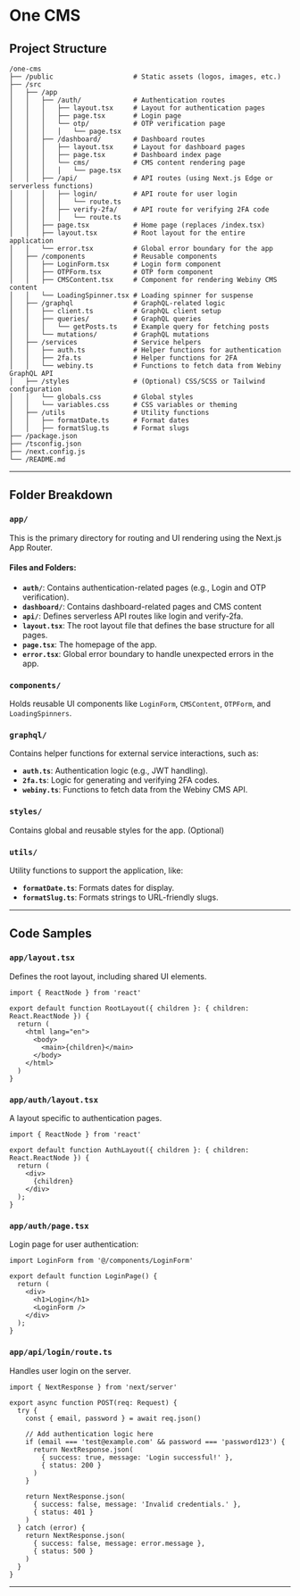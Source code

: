 
# One CMS

## Project Structure

```
/one-cms
├── /public                    # Static assets (logos, images, etc.)
├── /src                       
│   ├── /app                   
│   │   ├── /auth/             # Authentication routes
│   │   │   ├── layout.tsx     # Layout for authentication pages
│   │   │   ├── page.tsx       # Login page
│   │   │   └── otp/           # OTP verification page
│   │   │   │   └── page.tsx
│   │   ├── /dashboard/        # Dashboard routes
│   │   │   ├── layout.tsx     # Layout for dashboard pages
│   │   │   ├── page.tsx       # Dashboard index page
│   │   │   └── cms/           # CMS content rendering page
│   │   │   │   └── page.tsx
│   │   ├── /api/              # API routes (using Next.js Edge or serverless functions)
│   │   │   ├── login/         # API route for user login
│   │   │   │   └── route.ts
│   │   │   ├── verify-2fa/    # API route for verifying 2FA code
│   │   │   │   └── route.ts
│   │   ├── page.tsx           # Home page (replaces /index.tsx)
│   │   ├── layout.tsx         # Root layout for the entire application
│   │   └── error.tsx          # Global error boundary for the app
│   ├── /components            # Reusable components
│   │   ├── LoginForm.tsx      # Login form component
│   │   ├── OTPForm.tsx        # OTP form component
│   │   ├── CMSContent.tsx     # Component for rendering Webiny CMS content
│   │   └── LoadingSpinner.tsx # Loading spinner for suspense
│   ├── /graphql               # GraphQL-related logic
│   │   ├── client.ts          # GraphQL client setup
│   │   ├── queries/           # GraphQL queries
│   │   │   └── getPosts.ts    # Example query for fetching posts
│   │   └── mutations/         # GraphQL mutations
│   ├── /services              # Service helpers
│   │   ├── auth.ts            # Helper functions for authentication
│   │   ├── 2fa.ts             # Helper functions for 2FA
│   │   └── webiny.ts          # Functions to fetch data from Webiny GraphQL API
│   ├── /styles                # (Optional) CSS/SCSS or Tailwind configuration
│   │   └── globals.css        # Global styles
│   │   └── variables.css      # CSS variables or theming
│   ├── /utils                 # Utility functions
│   │   ├── formatDate.ts      # Format dates
│   │   ├── formatSlug.ts      # Format slugs
├── /package.json              
├── /tsconfig.json             
├── /next.config.js            
└── /README.md                 
```

---

## **Folder Breakdown**

### `app/`
This is the primary directory for routing and UI rendering using the Next.js App Router.

#### Files and Folders:
- **`auth/`**: Contains authentication-related pages (e.g., Login and OTP verification).
- **`dashboard/`**: Contains dashboard-related pages and CMS content 
- **`api/`**: Defines serverless API routes like login and verify-2fa.
- **`layout.tsx`**: The root layout file that defines the base structure for all pages.
- **`page.tsx`**: The homepage of the app.
- **`error.tsx`**: Global error boundary to handle unexpected errors in the app.

### `components/`
Holds reusable UI components like `LoginForm`, `CMSContent`, `OTPForm`, and `LoadingSpinners`.

### `graphql/`
Contains helper functions for external service interactions, such as:

- **`auth.ts`**: Authentication logic (e.g., JWT handling).
- **`2fa.ts`**: Logic for generating and verifying 2FA codes.
- **`webiny.ts`**: Functions to fetch data from the Webiny CMS API.

### `styles/`
Contains global and reusable styles for the app. (Optional)

### `utils/`
Utility functions to support the application, like:

- **`formatDate.ts`**: Formats dates for display.
- **`formatSlug.ts`**: Formats strings to URL-friendly slugs.

---

## **Code Samples**

### `app/layout.tsx`
Defines the root layout, including shared UI elements.

```tsx
import { ReactNode } from 'react'

export default function RootLayout({ children }: { children: React.ReactNode }) {
  return (
    <html lang="en">
      <body>
        <main>{children}</main>
      </body>
    </html>
  )
}
```

### `app/auth/layout.tsx`
A layout specific to authentication pages.

```tsx
import { ReactNode } from 'react'

export default function AuthLayout({ children }: { children: React.ReactNode }) {
  return (
    <div>
      {children}
    </div>
  );
}
```

### `app/auth/page.tsx`
Login page for user authentication:

```tsx
import LoginForm from '@/components/LoginForm'

export default function LoginPage() {
  return (
    <div>
      <h1>Login</h1>
      <LoginForm />
    </div>
  );
}
```

### `app/api/login/route.ts`
Handles user login on the server.

```tsx
import { NextResponse } from 'next/server'

export async function POST(req: Request) {
  try {
    const { email, password } = await req.json()

    // Add authentication logic here
    if (email === 'test@example.com' && password === 'password123') {
      return NextResponse.json(
        { success: true, message: 'Login successful!' },
        { status: 200 }
      )
    }

    return NextResponse.json(
      { success: false, message: 'Invalid credentials.' },
      { status: 401 }
    )
  } catch (error) {
    return NextResponse.json(
      { success: false, message: error.message },
      { status: 500 }
    )
  }
}
```
---